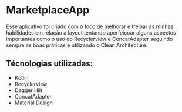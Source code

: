 # MarketplaceApp
Esse aplicativo foi criado com o foco de melhorar e treinar as minhas habilidades em relação a layout tentando aperfeiçoar alguns aspectos importantes como o uso do Recyclerview e ConcatAdapter seguindo sempre as boas práticas e utilizando o Clean Architecture.

## Técnologias utilizadas: 
- Kotlin
- Recyclerview
- Dagger Hilt
- ConcatAdapter
- Material Design

